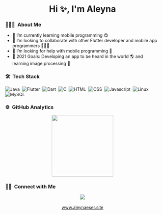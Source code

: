 <h1 align="center">Hi ✨, I'm Aleyna</h1>

### 👩🏻‍💻 &nbsp;About Me

- 🔭 I’m currently learning mobile programming 😋
- 👯 I’m looking to collaborate with other Flutter developer and mobile app programmers 👩🏻‍💻
- 🤔 I’m looking for help with mobile programming 🥰
- 🥅 2021 Goals: Developing an app to be heard in the world 🌎 and learning image processing 💫


### 🛠 &nbsp;Tech Stack

![Java](https://img.shields.io/badge/-Java-05122A?style=flat&logo=java)&nbsp;
![Flutter](https://img.shields.io/badge/-Flutter-05122A?style=flat&logo=flutter)&nbsp;
![Dart](https://img.shields.io/badge/-Dart-05122A?style=flat&logo=dart)&nbsp;
![C](https://img.shields.io/badge/-C-05122A?style=flat&logo=c)&nbsp;
![HTML](https://img.shields.io/badge/-HTML-05122A?style=flat&logo=html)&nbsp;
![CSS](https://img.shields.io/badge/-CSS-05122A?style=flat&logo=css)&nbsp;
![Javascript](https://img.shields.io/badge/-Javascript-05122A?style=flat&logo=javascript)&nbsp;
![Linux](https://img.shields.io/badge/-GNU/Linux-05122A?style=flat&logo=linux)&nbsp;
![MySQL](https://img.shields.io/badge/-MySQL-05122A?style=flat&logo=mysql)&nbsp;
 
### ⚙️ &nbsp;GitHub Analytics

<p align="center">
<a href="https://github.com/aleynaesr">
  <img height="200em" src="https://github-readme-stats.vercel.app/api?username=aleynaesr&show_icons=true&theme=algolia&include_all_commits=true&count_private=true"/>
</a>
</p>

### 🤝🏻 &nbsp;Connect with Me

<p align="center">
<a href="https://www.linkedin.com/in/aleyna-eser-818043185/"><img src="https://img.shields.io/badge/linkedin-0077B5.svg?style=for-the-badge&logo=linkedin&logoColor=white"/></a>
 </br> </br>
<a href="https://www.aleynaeser.site"> www.aleynaeser.site </a>
